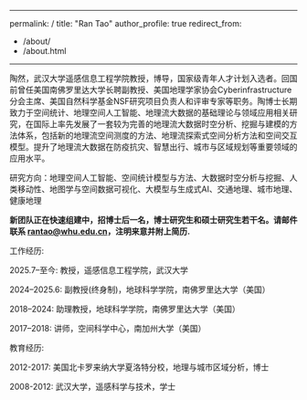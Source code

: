 
---
permalink: /
title: "Ran Tao"
author_profile: true
redirect_from: 
  - /about/
  - /about.html
---


陶然，武汉大学遥感信息工程学院教授，博导，国家级青年人才计划入选者。回国前曾任美国南佛罗里达大学长聘副教授、美国地理学家协会Cyberinfrastructure 分会主席、美国自然科学基金NSF研究项目负责人和评审专家等职务。陶博士长期致力于空间统计、地理空间人工智能、地理流大数据的基础理论与领域应用相关研究，在国际上率先发展了一套较为完善的地理流大数据时空分析、挖掘与建模的方法体系，包括新的地理流空间测度的方法、地理流探索式空间分析方法和空间交互模型。提升了地理流大数据在防疫抗灾、智慧出行、城市与区域规划等重要领域的应用水平。

研究方向：地理空间人工智能、空间统计模型与方法、大数据时空分析与挖掘、人类移动性、地图学与空间数据可视化、大模型与生成式AI、交通地理、城市地理、健康地理

**新团队正在快速组建中，招博士后一名，博士研究生和硕士研究生若干名。请邮件联系 rantao@whu.edu.cn，注明来意并附上简历.**


工作经历:

2025.7–至今: 教授，遥感信息工程学院，武汉大学

2024–2025.6: 副教授(终身制)，地球科学学院，南佛罗里达大学（美国）

2018–2024: 助理教授，地球科学学院，南佛罗里达大学（美国）

2017–2018: 讲师，空间科学中心，南加州大学（美国）

教育经历:

2012-2017: 美国北卡罗来纳大学夏洛特分校，地理与城市区域分析，博士

2008-2012: 武汉大学，遥感科学与技术，学士

